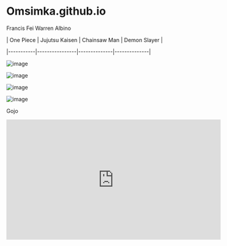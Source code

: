 # Omsimka.github.io
Francis Fei Warren Albino

| One Piece | Jujutsu Kaisen | Chainsaw Man | Demon Slayer |

|-----------|----------------|--------------|--------------|

![image](https://user-images.githubusercontent.com/122419321/213902831-ef08b148-6bb0-498e-9e56-c6165587fd30.png)

![image](https://user-images.githubusercontent.com/122419321/213902853-27fc5db6-26da-4648-9af6-0794f05019e7.png)

![image](https://user-images.githubusercontent.com/122419321/213902876-55eae998-450a-4959-ba05-4a1e72015e03.png)

![image](https://user-images.githubusercontent.com/122419321/213902902-bf661fa4-3150-4997-93a1-ddd38fe6a5a9.png)

Gojo

<iframe width="560" height="315" src="https://www.youtube.com/embed/nmvkhLz8t7I" title="YouTube video player" frameborder="0" allow="accelerometer; autoplay; clipboard-write; encrypted-media; gyroscope; picture-in-picture; web-share" allowfullscreen></iframe>
